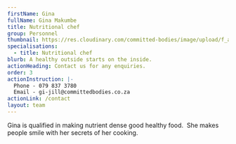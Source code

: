 ```yaml
---
firstName: Gina
fullName: Gina Makumbe
title: Nutritional chef
group: Personnel
thumbnail: https://res.cloudinary.com/committed-bodies/image/upload/f_auto,q_auto/v1644515620/staff/Gina%20Makumbe/gina.png
specialisations:
  - title: Nutritional chef
blurb: A healthy outside starts on the inside.
actionHeading: Contact us for any enquiries.
order: 3
actionInstruction: |-
  Phone - 079 837 3780
  Email - gi-jill@committedbodies.co.za
actionLink: /contact
layout: team
---
```

Gina is qualified in making nutrient dense good healthy food.  She makes people smile with her secrets of her cooking.